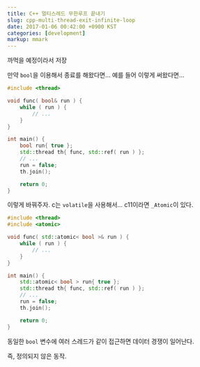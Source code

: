 ```yaml
---
title: C++ 멀티스레드 무한루프 끝내기
slug: cpp-multi-thread-exit-infinite-loop
date: 2017-01-06 00:42:00 +0900 KST
categories: [development]
markup: mmark
---
```


까먹을 예정이라서 저장

만약 `bool`을 이용해서 종료를 해왔다면... 예를 들어 이렇게 써왔다면...

```cpp
#include <thread>

void func( bool& run ) {
    while ( run ) {
        // ...
    }
}

int main() {
    bool run{ true };
    std::thread th{ func, std::ref( run ) };
    // ...
    run = false;
    th.join();

    return 0;
}
```

이렇게 바꿔주자. c는 `volatile`을 사용해서... c11이라면 `_Atomic`이 있다.

```cpp
#include <thread>
#include <atomic>

void func( std::atomic< bool >& run ) {
    while ( run ) {
        // ...
    }
}

int main() {
    std::atomic< bool > run{ true };
    std::thread th{ func, std::ref( run ) };
    // ...
    run = false;
    th.join();

    return 0;
}
```

동일한 `bool` 변수에 여러 스레드가 같이 접근하면 데이터 경쟁이 일어난다.

즉, 정의되지 않은 동작.
